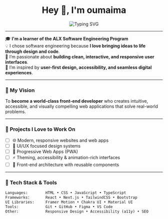 <h1 align="center">Hey 👋, I'm oumaima </h1>

<p align="center">
  <img src="https://readme-typing-svg.herokuapp.com?font=Fira+Code&size=22&pause=1000&center=true&width=435&lines=Front-End+Developer+%7C+Creative+Coder;Building+beautiful+and+responsive+UIs" alt="Typing SVG" />
</p>

---

🎓 **I'm a learner of the ALX Software Engineering Program**  
💡 I chose software engineering because **I love bringing ideas to life through design and code**.  
🎨 I’m passionate about **building clean, interactive, and responsive user interfaces**.  
🚀 I’m inspired by **user-first design, accessibility, and seamless digital experiences**.  

---

### 🎯 **My Vision**
To **become a world-class front-end developer** who creates intuitive, accessible, and visually compelling web applications that solve real-world problems.

---

### 🔭 **Projects I Love to Work On**
- [ ] 🌐 Modern, responsive websites and web apps  
- [ ] 🎨 UI/UX focused design systems  
- [ ] 📱 Progressive Web Apps (PWA)  
- [ ] ⚡ Theming, accessibility & animation-rich interfaces  
- [ ] 🧩 Front-end architecture with reusable components

---

### 🧠 **Tech Stack & Tools**

```html
Languages:        HTML • CSS • JavaScript • TypeScript  
Frameworks:       React • Next.js • TailwindCSS • Bootstrap  
UI Libraries:     Framer Motion • Chakra UI • Material UI
Tools:            Git • GitHub • Figma • VS Code 
Other:            Responsive Design • Accessibility (a11y) • SEO
